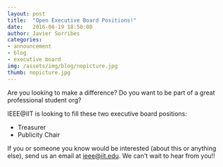```yaml
---
layout: post
title:  "Open Executive Board Positions!"
date:   2016-08-19 18:50:00
author: Javier Sorribes
categories: 
- announcement
- blog
- executive board
img: /assets/img/blog/nopicture.jpg
thumb: nopicture.jpg
---
```


Are you looking to make a difference? Do you want to be part of a great professional student org?

IEEE@IIT is looking to fill these two executive board positions:

  * Treasurer
  * Publicity Chair

If you or someone you know would be interested (about this or anything else), send us an email at ieee@iit.edu. We can't wait to hear from you!!
